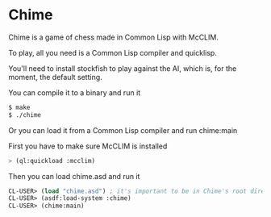 # Chime

Chime is a game of chess made in Common Lisp with McCLIM.

To play, all you need is a Common Lisp compiler and quicklisp.

You'll need to install stockfish to play against the AI, which is, for the moment, the default setting.

You can compile it to a binary and run it

```bash
$ make
$ ./chime
```

Or you can load it from a Common Lisp compiler and run chime:main

First you have to make sure McCLIM is installed

```lisp
> (ql:quickload :mcclim)
```

Then you can load chime.asd and run it

```lisp
CL-USER> (load "chime.asd") ; it's important to be in Chime's root directory for it to find the sprites
CL-USER> (asdf:load-system :chime)
CL-USER> (chime:main)
```
